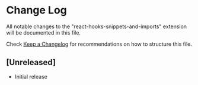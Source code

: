 # Change Log

All notable changes to the "react-hooks-snippets-and-imports" extension will be documented in this file.

Check [Keep a Changelog](http://keepachangelog.com/) for recommendations on how to structure this file.

## [Unreleased]

- Initial release